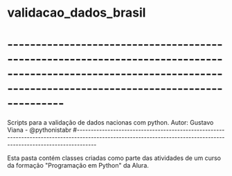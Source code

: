 # validacao_dados_brasil
# ------------------------------------------------------------------------------------------------------------------------------------------------------------------
Scripts para a validação de dados nacionas com python.
Autor: Gustavo Viana - @pythonistabr 
#-------------------------------------------------------------------------------------------------------------------------------------------------------------------

Esta pasta contém classes criadas como parte das atividades de
um curso da formação "Programação em Python" da Alura.
